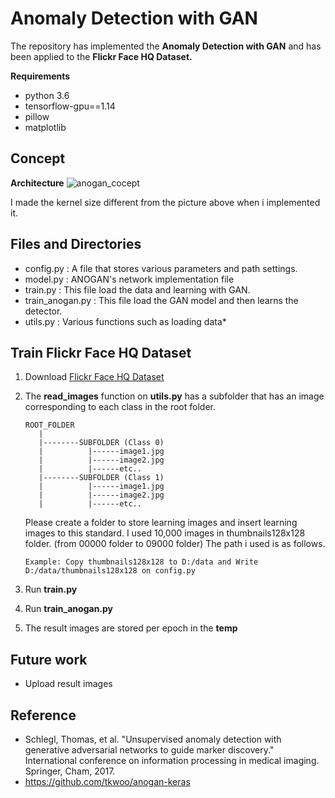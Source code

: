 # Anomaly Detection with GAN
The repository has implemented the **Anomaly Detection with GAN** and has been applied to the **Flickr Face HQ Dataset.**   

**Requirements**
* python 3.6   
* tensorflow-gpu==1.14   
* pillow
* matplotlib


## Concept
**Architecture**
![anogan_cocept](https://user-images.githubusercontent.com/11286586/93151029-b0d07400-f735-11ea-89b6-785cb740b4b3.png)

I made the kernel size different from the picture above when i implemented it.

## Files and Directories
* config.py : A file that stores various parameters and path settings.
* model.py : ANOGAN's network implementation file
* train.py : This file load the data and learning with GAN.
* train_anogan.py : This file load the GAN model and then learns the detector.
* utils.py : Various functions such as loading data* 

## Train Flickr Face HQ Dataset
1. Download [Flickr Face HQ Dataset](https://github.com/NVlabs/ffhq-dataset)
2. The **read_images** function on **utils.py** has a subfolder that has an image corresponding to each class in the root folder.   
   ```
   ROOT_FOLDER
      |   
      |--------SUBFOLDER (Class 0)   
      |          |------image1.jpg   
      |          |------image2.jpg   
      |          |------etc..   
      |--------SUBFOLDER (Class 1)   
      |          |------image1.jpg   
      |          |------image2.jpg   
      |          |------etc..
   ```
      
   Please create a folder to store learning images and insert learning images to this standard. I used 10,000 images in thumbnails128x128 folder. (from 00000 folder to 09000 folder)
   The path i used is as follows.
   ```
   Example: Copy thumbnails128x128 to D:/data and Write D:/data/thumbnails128x128 on config.py
   ```
3. Run **train.py**
4. Run **train_anogan.py**
5. The result images are stored per epoch in the **temp**

## Future work
* Upload result images

## Reference
* Schlegl, Thomas, et al. "Unsupervised anomaly detection with generative adversarial networks to guide marker discovery." International conference on information processing in medical imaging. Springer, Cham, 2017.
* https://github.com/tkwoo/anogan-keras
